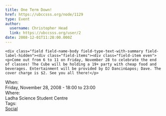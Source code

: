 ```yaml
---
title: One Term Down! 
href: https://ubccsss.org/node/1129
type: Event
author:
  username: Christopher Head
  link: https://ubccsss.org/user/2
date: 2008-12-01T11:28:00.000Z
---
```



    <div class="field field-name-body field-type-text-with-summary field-label-hidden"><div class="field-items"><div class="field-item even"><p>Come out from 6 to 11 on Friday, November 28 to celebrate the end of classes! The Cube will be holding a 19+ party with cheap food and beverages. Entertainment will be provided by DJ Dancin&apos; Dave. The cover charge is $2. See you all there!</p>
</div></div></div><div class="field field-name-field-dates field-type-datetime field-label-above"><div class="field-label">When:&#xA0;</div><div class="field-items"><div class="field-item even"><span class="date-display-single">Friday, November 28, 2008 - <span class="date-display-range"><span class="date-display-start">18:00</span> to <span class="date-display-end">23:00</span></span></span></div></div></div><div class="field field-name-field-location field-type-text field-label-above"><div class="field-label">Where:&#xA0;</div><div class="field-items"><div class="field-item even">Ladha Science Student Centre</div></div></div>    <footer>
    <div class="field field-name-field-tags field-type-taxonomy-term-reference field-label-above"><div class="field-label">Tags:&#xA0;</div><div class="field-items"><div class="field-item even"><a href="/social">Social</a></div></div></div>      </footer>
    